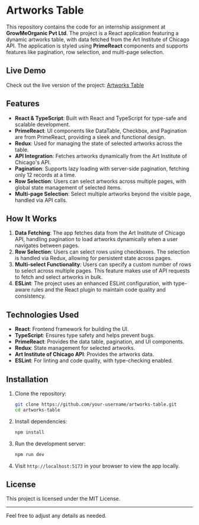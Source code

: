 # Artworks Table

This repository contains the code for an internship assignment at **GrowMeOrganic Pvt Ltd**. The project is a React application featuring a dynamic artworks table, with data fetched from the Art Institute of Chicago API. The application is styled using **PrimeReact** components and supports features like pagination, row selection, and multi-page selection.

## Live Demo
Check out the live version of the project: [Artworks Table](https://artworkstable.netlify.app/)

## Features
- **React & TypeScript**: Built with React and TypeScript for type-safe and scalable development.
- **PrimeReact**: UI components like DataTable, Checkbox, and Pagination are from PrimeReact, providing a sleek and functional design.
- **Redux**: Used for managing the state of selected artworks across the table.
- **API Integration**: Fetches artworks dynamically from the Art Institute of Chicago's API.
- **Pagination**: Supports lazy loading with server-side pagination, fetching only 12 records at a time.
- **Row Selection**: Users can select artworks across multiple pages, with global state management of selected items.
- **Multi-page Selection**: Select multiple artworks beyond the visible page, handled via API calls.

## How It Works
1. **Data Fetching**: The app fetches data from the Art Institute of Chicago API, handling pagination to load artworks dynamically when a user navigates between pages.
2. **Row Selection**: Users can select rows using checkboxes. The selection is handled via Redux, allowing for persistent state across pages.
3. **Multi-select Functionality**: Users can specify a custom number of rows to select across multiple pages. This feature makes use of API requests to fetch and select artworks in bulk.
4. **ESLint**: The project uses an enhanced ESLint configuration, with type-aware rules and the React plugin to maintain code quality and consistency.

## Technologies Used
- **React**: Frontend framework for building the UI.
- **TypeScript**: Ensures type safety and helps prevent bugs.
- **PrimeReact**: Provides the data table, pagination, and UI components.
- **Redux**: State management for selected artworks.
- **Art Institute of Chicago API**: Provides the artworks data.
- **ESLint**: For linting and code quality, with type-checking enabled.

## Installation
1. Clone the repository:
   ```bash
   git clone https://github.com/your-username/artworks-table.git
   cd artworks-table
   ```

2. Install dependencies:
   ```bash
   npm install
   ```

3. Run the development server:
   ```bash
   npm run dev
   ```

4. Visit `http://localhost:5173` in your browser to view the app locally.


## License
This project is licensed under the MIT License.

---

Feel free to adjust any details as needed.
